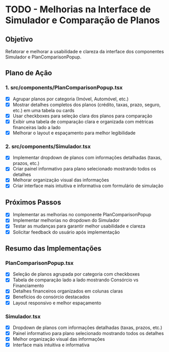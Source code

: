 # TODO - Melhorias na Interface de Simulador e Comparação de Planos

## Objetivo
Refatorar e melhorar a usabilidade e clareza da interface dos componentes Simulador e PlanComparisonPopup.

## Plano de Ação

### 1. src/components/PlanComparisonPopup.tsx
- [x] Agrupar planos por categoria (Imóvel, Automóvel, etc.)
- [x] Mostrar detalhes completos dos planos (crédito, taxas, prazo, seguro, etc.) em uma tabela ou cards
- [x] Usar checkboxes para seleção clara dos planos para comparação
- [x] Exibir uma tabela de comparação clara e organizada com métricas financeiras lado a lado
- [x] Melhorar o layout e espaçamento para melhor legibilidade

### 2. src/components/Simulador.tsx
- [x] Implementar dropdown de planos com informações detalhadas (taxas, prazos, etc.)
- [x] Criar painel informativo para plano selecionado mostrando todos os detalhes
- [x] Melhorar organização visual das informações
- [x] Criar interface mais intuitiva e informativa com formulário de simulação

## Próximos Passos
- [x] Implementar as melhorias no componente PlanComparisonPopup
- [x] Implementar melhorias no dropdown do Simulador
- [x] Testar as mudanças para garantir melhor usabilidade e clareza
- [x] Solicitar feedback do usuário após implementação

## Resumo das Implementações

### PlanComparisonPopup.tsx
- [x] Seleção de planos agrupada por categoria com checkboxes
- [x] Tabela de comparação lado a lado mostrando Consórcio vs Financiamento
- [x] Detalhes financeiros organizados em colunas claras
- [x] Benefícios do consórcio destacados
- [x] Layout responsivo e melhor espaçamento

### Simulador.tsx
- [x] Dropdown de planos com informações detalhadas (taxas, prazos, etc.)
- [x] Painel informativo para plano selecionado mostrando todos os detalhes
- [x] Melhor organização visual das informações
- [x] Interface mais intuitiva e informativa
